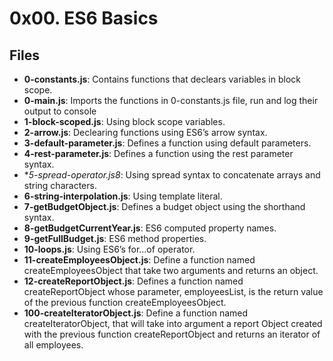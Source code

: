 # 0x00. ES6 Basics
## Files
- **0-constants.js**: Contains functions that declears variables in block scope.
- **0-main.js**: Imports the functions in 0-constants.js file, run and log their output to console
- **1-block-scoped.js**: Using block scope variables.
- **2-arrow.js**: Declearing functions using ES6’s arrow syntax.
- **3-default-parameter.js**: Defines a function using default parameters.
- **4-rest-parameter.js**: Defines a function using the rest parameter syntax.
- **5-spread-operator.js8*: Using spread syntax to concatenate arrays and string characters.
- **6-string-interpolation.js**: Using template literal.
- **7-getBudgetObject.js**: Defines a budget object using the shorthand syntax.
- **8-getBudgetCurrentYear.js**:  ES6 computed property names.
- **9-getFullBudget.js**: ES6 method properties.
- **10-loops.js**: Using ES6’s for...of operator.
- **11-createEmployeesObject.js**: Define a function named createEmployeesObject that take two arguments and returns an object.
- **12-createReportObject.js**: Defines a function named createReportObject whose parameter, employeesList, is the return value of the previous function createEmployeesObject.
- **100-createIteratorObject.js**: Define a function named createIteratorObject, that will take into argument a report Object created with the previous function createReportObject and returns an iterator of all employees.

